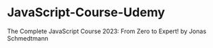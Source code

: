 # JavaScript-Course-Udemy
The Complete JavaScript Course 2023: From Zero to Expert! by Jonas Schmedtmann
